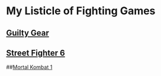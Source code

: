 # My Listicle of Fighting Games

## [Guilty Gear](https://www.guiltygear.com/ggst/en/)

## [Street Fighter 6](https://www.streetfighter.com/6/en-us)

##[Mortal Kombat 1](https://www.mortalkombat.com/en-us)
